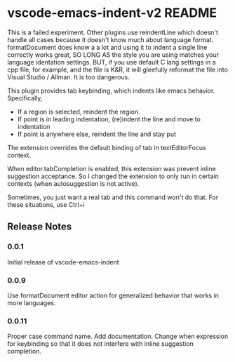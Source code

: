 # vscode-emacs-indent-v2 README

This is a failed experiment.  Other plugins use reindentLine which doesn't handle all
cases because it doesn't know much about language format.  formatDocument does know a
a lot and using it to indent a single line correctly works great, SO LONG AS the style
you are using matches your language identation settings.  BUT, if you use default C lang
settings in a cpp file, for example, and the file is K&R, it will gleefully reformat
the file into Visual Studio / Allman.  It is too dangerous.

This plugin provides tab keybinding, which indents like emacs behavior.  Specifically,
- If a region is selected, reindent the region.
- If point is in leading indentation, (re)indent the line and move to indentation
- If point is anywhere else, reindent the line and stay put

The extension overrides the default binding of tab in textEditorFocus context.

When editor.tabCompletion is enabled, this extension was prevent inline suggestion acceptance.
So I changed the extension to only run in certain contexts (when autosuggestion is not active).

Sometimes, you just want a real tab and this command won't do that. For these situations, use Ctrl+i

## Release Notes

### 0.0.1

Initial release of vscode-emacs-indent

### 0.0.9

Use formatDocument editor action for generalized behavior that works in
more languages.

### 0.0.11

Proper case command name. Add documentation. Change when expression for keybinding
so that it does not interfere with inline suggestion completion.